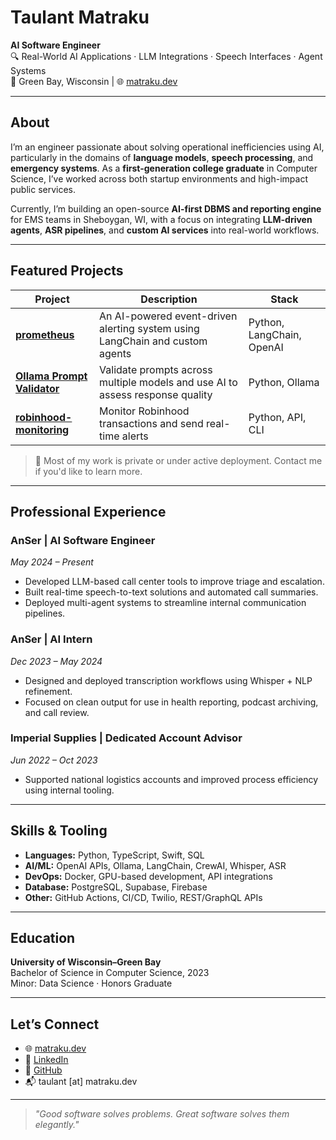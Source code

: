 # Taulant Matraku

**AI Software Engineer**  
🔍 Real-World AI Applications · LLM Integrations · Speech Interfaces · Agent Systems  
📍 Green Bay, Wisconsin | 🌐 [matraku.dev](https://www.matraku.dev)

---

## About

I’m an engineer passionate about solving operational inefficiencies using AI, particularly in the domains of **language models**, **speech processing**, and **emergency systems**. As a **first-generation college graduate** in Computer Science, I’ve worked across both startup environments and high-impact public services.

Currently, I’m building an open-source **AI-first DBMS and reporting engine** for EMS teams in Sheboygan, WI, with a focus on integrating **LLM-driven agents**, **ASR pipelines**, and **custom AI services** into real-world workflows.

---

## Featured Projects

| Project | Description | Stack |
|--------|-------------|-------|
| [**prometheus**](https://github.com/matratau000/prometheus) | An AI-powered event-driven alerting system using LangChain and custom agents | Python, LangChain, OpenAI |
| [**Ollama Prompt Validator**](https://github.com/matratau000/Ollama-test-validate-prompts-across-multiple-models) | Validate prompts across multiple models and use AI to assess response quality | Python, Ollama |
| [**robinhood-monitoring**](https://github.com/matratau000/robinhood-monitoring) | Monitor Robinhood transactions and send real-time alerts | Python, API, CLI |

> 📌 Most of my work is private or under active deployment. Contact me if you'd like to learn more.

---

## Professional Experience

### AnSer | **AI Software Engineer**  
*May 2024 – Present*  
- Developed LLM-based call center tools to improve triage and escalation.
- Built real-time speech-to-text solutions and automated call summaries.
- Deployed multi-agent systems to streamline internal communication pipelines.

### AnSer | **AI Intern**  
*Dec 2023 – May 2024*  
- Designed and deployed transcription workflows using Whisper + NLP refinement.
- Focused on clean output for use in health reporting, podcast archiving, and call review.

### Imperial Supplies | **Dedicated Account Advisor**  
*Jun 2022 – Oct 2023*  
- Supported national logistics accounts and improved process efficiency using internal tooling.

---

## Skills & Tooling

- **Languages:** Python, TypeScript, Swift, SQL  
- **AI/ML:** OpenAI APIs, Ollama, LangChain, CrewAI, Whisper, ASR  
- **DevOps:** Docker, GPU-based development, API integrations  
- **Database:** PostgreSQL, Supabase, Firebase  
- **Other:** GitHub Actions, CI/CD, Twilio, REST/GraphQL APIs

---

## Education

**University of Wisconsin–Green Bay**  
Bachelor of Science in Computer Science, 2023  
Minor: Data Science · Honors Graduate

---

## Let’s Connect

- 🌐 [matraku.dev](https://www.matraku.dev)  
- 💼 [LinkedIn](https://www.linkedin.com/in/taulant-matraku-4a69a5180)  
- 💬 [GitHub](https://github.com/matratau000)  
- 📬 taulant [at] matraku.dev

---

> _"Good software solves problems. Great software solves them elegantly."_  